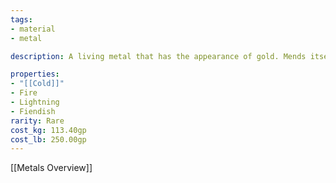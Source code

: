 ```yaml
---
tags:
- material
- metal

description: A living metal that has the appearance of gold. Mends itself when broken. Can be found in thin veins within the cave walls of Tenebris. Commonly used in the creation of tools.

properties:
- "[[Cold]]"
- Fire
- Lightning
- Fiendish
rarity: Rare
cost_kg: 113.40gp
cost_lb: 250.00gp
---
```

[[Metals Overview]]
